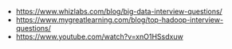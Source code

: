 - https://www.whizlabs.com/blog/big-data-interview-questions/
- https://www.mygreatlearning.com/blog/top-hadoop-interview-questions/
- https://www.youtube.com/watch?v=xnO1HSsdxuw